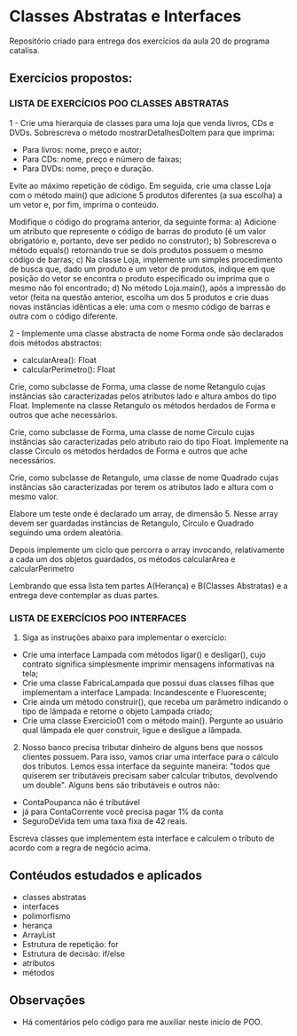 # Classes Abstratas e Interfaces
Repositório criado para entrega dos exercícios da aula 20 do programa catalisa.

## Exercícios propostos: 
### LISTA DE EXERCÍCIOS POO CLASSES ABSTRATAS

1 - Crie uma hierarquia de classes para uma loja que venda livros, CDs e DVDs.
Sobrescreva o método mostrarDetalhesDoItem para que imprima:

- Para livros: nome, preço e autor;
- Para CDs: nome, preço e número de faixas;
- Para DVDs: nome, preço e duração.

Evite ao máximo repetição de código. Em seguida, crie uma classe Loja com o
método main() que adicione 5 produtos diferentes (a sua escolha) a um vetor e, por
fim, imprima o conteúdo.

Modifique o código do programa anterior, da seguinte forma:
a) Adicione um atributo que represente o código de barras do produto (é um
valor obrigatório e, portanto, deve ser pedido no construtor);
b) Sobrescreva o método equals() retornando true se dois produtos possuem
o mesmo código de barras;
c) Na classe Loja, implemente um simples procedimento de busca que, dado
um produto e um vetor de produtos, indique em que posição do vetor se encontra o
produto especificado ou imprima que o mesmo não foi encontrado;
d) No método Loja.main(), após a impressão do vetor (feita na questão
anterior, escolha um dos 5 produtos e crie duas novas instâncias idênticas a ele:
uma com o mesmo código de barras e outra com o código diferente.

2 - Implemente uma classe abstracta de nome Forma onde são declarados dois
métodos abstractos:

- calcularArea(): Float
- calcularPerimetro(): Float

Crie, como subclasse de Forma, uma classe de nome Retangulo cujas instâncias
são caracterizadas pelos atributos lado e altura ambos do tipo Float. Implemente na
classe Retangulo os métodos herdados de Forma e outros que ache necessários.

Crie, como subclasse de Forma, uma classe de nome Círculo cujas instâncias são
caracterizadas pelo atributo raio do tipo Float. Implemente na classe Circulo os
métodos herdados de Forma e outros que ache necessários.

Crie, como subclasse de Retangulo, uma classe de nome Quadrado cujas
instâncias são caracterizadas por terem os atributos lado e altura com o mesmo
valor.

Elabore um teste onde é declarado um array, de dimensão 5. Nesse array devem
ser guardadas instâncias de Retangulo, Círculo e Quadrado seguindo uma ordem
aleatória.

Depois implemente um ciclo que percorra o array invocando, relativamente a cada
um dos objetos guardados, os métodos calcularArea e calcularPerimetro

Lembrando que essa lista tem partes A(Herança) e B(Classes Abstratas) e a
entrega deve contemplar as duas partes.



### LISTA DE EXERCÍCIOS POO INTERFACES

1. Siga as instruções abaixo para implementar o exercício:
- Crie uma interface Lampada com métodos ligar() e desligar(), cujo
contrato significa simplesmente imprimir mensagens informativas na
tela;
- Crie uma classe FabricaLampada que possui duas classes filhas que
implementam a interface Lampada: Incandescente e Fluorescente;
- Crie ainda um método construir(), que receba um parâmetro indicando
o tipo de lâmpada e retorne o objeto Lampada criado;
- Crie uma classe Exercicio01 com o método main(). Pergunte ao
usuário qual lâmpada ele quer construir, ligue e desligue a lâmpada.

2. Nosso banco precisa tributar dinheiro de alguns bens que nossos clientes possuem. Para isso, vamos criar uma interface para o cálculo dos tributos.
Lemos essa interface da seguinte maneira: "todos que quiserem ser
tributáveis precisam saber calcular tributos, devolvendo um double".
Alguns bens são tributáveis e outros não:
-  ContaPoupanca não é tributável
- já para ContaCorrente você precisa pagar 1% da conta
- SeguroDeVida tem uma taxa fixa de 42 reais.

Escreva classes que implementem esta interface e calculem o tributo de
acordo com a regra de negócio acima.

## Contéudos estudados e aplicados
- classes abstratas
- interfaces
- polimorfismo
- herança
- ArrayList
- Estrutura de repetição: for
- Estrutura de decisão: if/else
- atributos
- métodos

## Observações
- Há comentários pelo código para me auxiliar neste inicío de POO.
